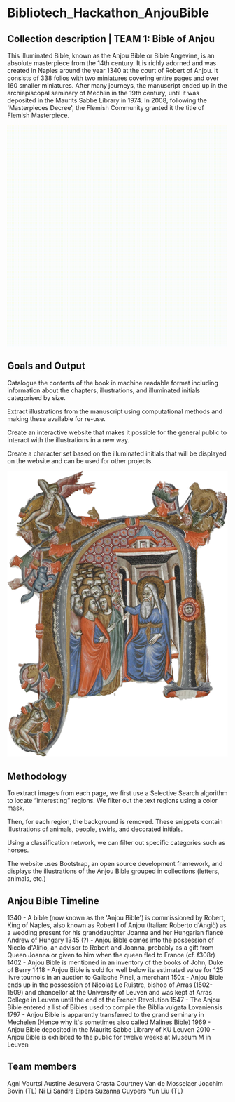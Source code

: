 # Bibliotech_Hackathon_AnjouBible


## Collection description | TEAM 1: Bible of Anjou

 
This illuminated Bible, known as the Anjou Bible or Bible Angevine, is an absolute masterpiece from the 14th century. It is richly adorned and was created in Naples around the year 1340 at the court of Robert of Anjou. It consists of 338 folios with two miniatures covering entire pages and over 160 smaller miniatures. After many journeys, the manuscript ended up in the archiepiscopal seminary of Mechlin in the 19th century, until it was deposited in the Maurits Sabbe Library in 1974. In 2008, following the 'Masterpieces Decree', the Flemish Community granted it the title of Flemish Masterpiece.

![ Alt text](https://github.com/SuzannaLin/Bibliotech_Hackathon_AnjouBible/blob/main/Character%20Animation%2001_test.gif)

## Goals and Output

	
Catalogue the contents of the book in machine readable format including information about the chapters, illustrations, and illuminated initials categorised by size.
	
Extract illustrations from the manuscript using computational methods and making these available for re-use.
	
Create an interactive website that makes it possible for the general public to interact with the illustrations in a new way.
	
Create a character set based on the illuminated initials that will be displayed on the website and can be used for other projects.

![ Alt text](https://github.com/SuzannaLin/Bibliotech_Hackathon_AnjouBible/blob/main/Anjou/199_wo_bg_bigA.png)


## Methodology


To extract images from each page, we first use a Selective Search algorithm to locate “interesting” regions. We filter out the text regions using a color mask. 
	
Then, for each region, the background is removed. These snippets contain illustrations of animals, people, swirls, and decorated initials. 
	
Using a classification network, we can filter out specific categories such as horses. 
	
The website uses Bootstrap, an open source development framework, and displays the illustrations of the Anjou Bible grouped in collections (letters, animals, etc.)

## Anjou Bible Timeline

1340 - A bible (now known as the 'Anjou Bible') is commissioned by Robert, King of Naples, also known as Robert I of Anjou (Italian: Roberto d'Angiò) as a wedding present for his granddaughter Joanna and her Hungarian fiancé Andrew of Hungary
1345 (?) - Anjou Bible comes into the possession of Nicolo d'Alifio, an advisor to Robert and Joanna, probably as a gift from Queen Joanna or given to him when the queen fled to France (cf. f308r)
1402 - Anjou Bible is mentioned in an inventory of the books of John, Duke of Berry
1418 - Anjou Bible is sold for well below its estimated value for 125 livre tournois in an auction to Galiache Pinel, a merchant
150x - Anjou Bible ends up in the possession of Nicolas Le Ruistre, bishop of Arras (1502-1509) and chancellor at the University of Leuven and was kept at Arras College in Leuven until the end of the French Revolution
1547 - The Anjou Bible entered a list of Bibles used to compile the Biblia vulgata Lovaniensis
1797 - Anjou Bible is apparently transferred to the grand seminary in Mechelen (Hence why it's sometimes also called Malines Bible)
1969 - Anjou Bible deposited in the Maurits Sabbe Library of KU Leuven
2010 - Anjou Bible is exhibited to the public for twelve weeks at Museum M in Leuven


## Team members
Agni Vourtsi
Austine Jesuvera Crasta
Courtney Van de Mosselaer
Joachim Bovin (TL)
Ni Li
Sandra Elpers
Suzanna Cuypers
Yun Liu (TL)
